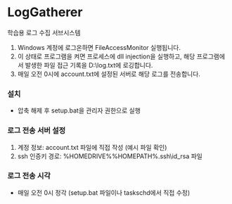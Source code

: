# LogGatherer
학습용 로그 수집 서브시스템

1. Windows 계정에 로그온하면 FileAccessMonitor 실행됩니다.
2. 이 상태로 프로그램을 켜면 프로세스에 dll injection을 실행하고, 해당 프로그램에서 발생한 파일 접근 기록을 D:\log.txt에 로깅합니다.
3. 매일 오전 0시에 account.txt에 설정된 서버로 해당 로그를 전송합니다.

### 설치
- 압축 해제 후 setup.bat을 관리자 권한으로 실행

### 로그 전송 서버 설정
1. 계정 정보:		account.txt 파일에 직접 작성 (예시 파일 확인)
2. ssh 인증키 경로:	%HOMEDRIVE%%HOMEPATH%\.ssh\id_rsa 파일

### 로그 전송 시각
- 매일 오전 0시 정각 (setup.bat 파일이나 taskschd에서 직접 수정)
